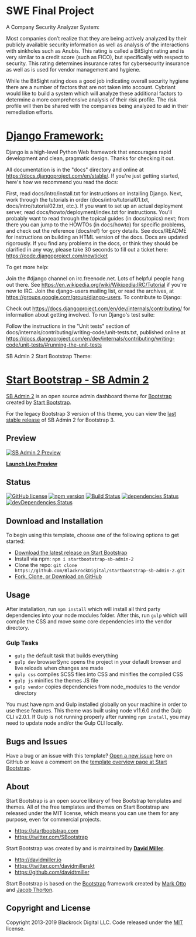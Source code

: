 # SWE Final Project
A Company Security Analyzer System:

Most companies don’t realize that they are being actively analyzed by their publicly available security information as well as analysis of the interactions with sinkholes such as Anubis.  This rating is called a BitSight rating and is very similar to a credit score (such as FICO), but specifically with respect to security.  This rating determines insurance rates for cybersecurity insurance as well as is used for vendor management and hygiene.  

While the BitSight rating does a good job indicating overall security hygiene there are a number of factors that are not taken into account.  Cybriant would like to build a system which will analyze these additional factors to determine a more comprehensive analysis of their risk profile.  The risk profile will then be shared with the companies being analyzed to aid in their remediation efforts.

# [Django Framework:](https://www.djangoproject.com/)

Django is a high-level Python Web framework that encourages rapid development and clean, pragmatic design. Thanks for checking it out.

All documentation is in the "docs" directory and online at https://docs.djangoproject.com/en/stable/. If you're just getting started, here's how we recommend you read the docs:

First, read docs/intro/install.txt for instructions on installing Django.
Next, work through the tutorials in order (docs/intro/tutorial01.txt, docs/intro/tutorial02.txt, etc.).
If you want to set up an actual deployment server, read docs/howto/deployment/index.txt for instructions.
You'll probably want to read through the topical guides (in docs/topics) next; from there you can jump to the HOWTOs (in docs/howto) for specific problems, and check out the reference (docs/ref) for gory details.
See docs/README for instructions on building an HTML version of the docs.
Docs are updated rigorously. If you find any problems in the docs, or think they should be clarified in any way, please take 30 seconds to fill out a ticket here: https://code.djangoproject.com/newticket

To get more help:

Join the #django channel on irc.freenode.net. Lots of helpful people hang out there. See https://en.wikipedia.org/wiki/Wikipedia:IRC/Tutorial if you're new to IRC.
Join the django-users mailing list, or read the archives, at https://groups.google.com/group/django-users.
To contribute to Django:

Check out https://docs.djangoproject.com/en/dev/internals/contributing/ for information about getting involved.
To run Django's test suite:

Follow the instructions in the "Unit tests" section of docs/internals/contributing/writing-code/unit-tests.txt, published online at https://docs.djangoproject.com/en/dev/internals/contributing/writing-code/unit-tests/#running-the-unit-tests

SB Admin 2 Start Bootstrap Theme:

# [Start Bootstrap - SB Admin 2](https://startbootstrap.com/template-overviews/sb-admin-2/)

[SB Admin 2](https://startbootstrap.com/template-overviews/sb-admin-2/) is an open source admin dashboard theme for [Bootstrap](http://getbootstrap.com/) created by [Start Bootstrap](http://startbootstrap.com/).

For the legacy Bootstrap 3 version of this theme, you can view the [last stable release](https://github.com/BlackrockDigital/startbootstrap-sb-admin-2/releases/tag/v3.3.7%2B1) of SB Admin 2 for Bootstrap 3.

## Preview

[![SB Admin 2 Preview](https://startbootstrap.com/assets/img/templates/sb-admin-2.jpg)](https://blackrockdigital.github.io/startbootstrap-sb-admin-2/)

**[Launch Live Preview](https://blackrockdigital.github.io/startbootstrap-sb-admin-2/)**

## Status

[![GitHub license](https://img.shields.io/badge/license-MIT-blue.svg)](https://raw.githubusercontent.com/BlackrockDigital/startbootstrap-sb-admin-2/master/LICENSE)
[![npm version](https://img.shields.io/npm/v/startbootstrap-sb-admin-2.svg)](https://www.npmjs.com/package/startbootstrap-sb-admin-2)
[![Build Status](https://travis-ci.org/BlackrockDigital/startbootstrap-sb-admin-2.svg?branch=master)](https://travis-ci.org/BlackrockDigital/startbootstrap-sb-admin-2)
[![dependencies Status](https://david-dm.org/BlackrockDigital/startbootstrap-sb-admin-2/status.svg)](https://david-dm.org/BlackrockDigital/startbootstrap-sb-admin-2)
[![devDependencies Status](https://david-dm.org/BlackrockDigital/startbootstrap-sb-admin-2/dev-status.svg)](https://david-dm.org/BlackrockDigital/startbootstrap-sb-admin-2?type=dev)

## Download and Installation

To begin using this template, choose one of the following options to get started:

-   [Download the latest release on Start Bootstrap](https://startbootstrap.com/template-overviews/sb-admin-2/)
-   Install via npm: `npm i startbootstrap-sb-admin-2`
-   Clone the repo: `git clone https://github.com/BlackrockDigital/startbootstrap-sb-admin-2.git`
-   [Fork, Clone, or Download on GitHub](https://github.com/BlackrockDigital/startbootstrap-sb-admin-2)

## Usage

After installation, run `npm install` which will install all third party dependencies into your node modules folder. After this, run `gulp` which will compile the CSS and move some core dependencies into the vendor directory.

### Gulp Tasks

-   `gulp` the default task that builds everything
-   `gulp dev` browserSync opens the project in your default browser and live reloads when changes are made
-   `gulp css` compiles SCSS files into CSS and minifies the compiled CSS
-   `gulp js` minifies the themes JS file
-   `gulp vendor` copies dependencies from node_modules to the vendor directory

You must have npm and Gulp installed globally on your machine in order to use these features. This theme was built using node v11.6.0 and the Gulp CLI v2.0.1. If Gulp is not running properly after running `npm install`, you may need to update node and/or the Gulp CLI locally.

## Bugs and Issues

Have a bug or an issue with this template? [Open a new issue](https://github.com/BlackrockDigital/startbootstrap-sb-admin-2/issues) here on GitHub or leave a comment on the [template overview page at Start Bootstrap](http://startbootstrap.com/template-overviews/sb-admin-2/).

## About

Start Bootstrap is an open source library of free Bootstrap templates and themes. All of the free templates and themes on Start Bootstrap are released under the MIT license, which means you can use them for any purpose, even for commercial projects.

-   <https://startbootstrap.com>
-   <https://twitter.com/SBootstrap>

Start Bootstrap was created by and is maintained by **[David Miller](http://davidmiller.io/)**.

-   <http://davidmiller.io>
-   <https://twitter.com/davidmillerskt>
-   <https://github.com/davidtmiller>

Start Bootstrap is based on the [Bootstrap](http://getbootstrap.com/) framework created by [Mark Otto](https://twitter.com/mdo) and [Jacob Thorton](https://twitter.com/fat).

## Copyright and License

Copyright 2013-2019 Blackrock Digital LLC. Code released under the [MIT](https://github.com/BlackrockDigital/startbootstrap-resume/blob/gh-pages/LICENSE) license.

